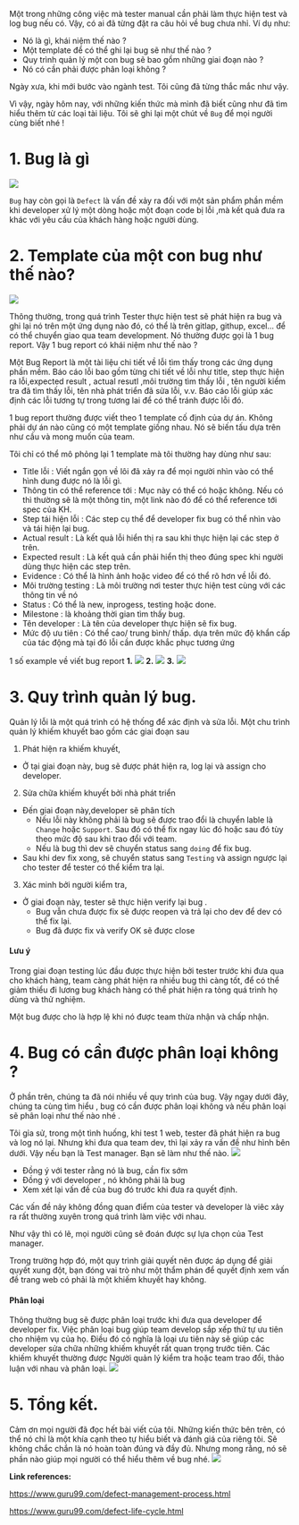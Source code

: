 Một trong những công việc mà tester manual cần phải làm thực hiện test và log bug nếu có. 
Vậy, có ai đã từng đặt ra câu hỏi về bug chưa nhỉ. Ví dụ như:
- Nó là gì, khái niệm thế nào ?
- Một template để có thể ghi lại bug sẽ như thế nào ?
-  Quy trình quản lý một con bug sẽ bao gồm những giai đoạn nào ?
- Nó có cần phải được phân loại không ?

Ngày xưa, khi mới bước vào ngành test. Tôi cũng đã từng thắc mắc như vậy.

Vì vậy, ngày hôm nay, với những kiến thức mà mình đã biết cũng như đã tìm hiểu thêm từ các loại tài liệu. Tôi sẽ ghi lại một chút về `Bug` để mọi người cùng biết nhé !
# 1. Bug là gì 
![](https://images.viblo.asia/f1bb82ad-d8ab-4380-b187-51e6b2d64e14.jpg)

`Bug` hay còn gọi là `Defect` là vấn đề xảy ra đối với một sản phẩm phần mềm khi developer xử lý một dòng hoặc một đoạn code bị lỗi ,mà kết quả đưa ra khác với yêu cầu của khách hàng hoặc người dùng.
# 2. Template của một con bug như thế nào?
![](https://images.viblo.asia/783be8d9-cb96-426c-a983-e591ab2a0f13.jpg)

Thông thường, trong quá trình Tester thực hiện test sẽ phát hiện ra bug  và  ghi lại nó trên một ứng dụng nào đó, có thể là trên gitlap, githup, excel... để có thể chuyển giao qua team development. Nó thường được gọi là 1 bug report.
Vậy 1 bug report có khái niệm như thế nào ?

Một Bug Report là một tài liệu chi tiết về lỗi tìm thấy trong các ứng dụng phần mềm. Báo cáo lỗi bao gồm từng chi tiết về lỗi như title, step thực hiện ra lỗi,expected result , actual resutl ,môi trường tìm thấy lỗi , tên người kiểm tra đã tìm thấy lỗi, tên nhà phát triển đã sửa lỗi, v.v. Báo cáo lỗi giúp xác định các lỗi tương tự trong tương lai để có thể tránh được lỗi đó.

1 bug report thường được viết theo 1 template cố định của dự án. Không phải dự án nào cũng có một template giống nhau. Nó sẽ biến tấu dựa trên như cầu và mong muốn của team.

Tôi chỉ có thể mô phỏng lại 1 template mà tôi thường hay dùng như sau:

- Title lỗi : Viết ngắn gọn về lôi đã xảy ra để mọi người nhìn vào có thể hình dung được nó là lỗi gì.
- Thông tin có thể reference tới : Mục này có thể có hoặc không. Nếu có thì thường sẽ là một thông tin, một link nào đó để có thể reference tới spec của KH.
- Step tái hiện lỗi : Các step cụ thể để developer fix bug có thể nhìn vào và tái hiện lại bug.
- Actual result : Là kết quả lỗi hiển thị ra sau khi thực hiện lại các step ở trên. 
- Expected result : Là kết quả cần phải hiển thị theo đúng spec khi người dùng thực hiện các step trên.
- Evidence : Có thể là hình ảnh hoặc video để có thể rõ hơn về lỗi đó.
- Môi trường testing : Là môi trường nơi tester thực hiện test cùng với các thông tin về nó
- Status : Có thể là new, inprogess, testing hoặc done.
- Milestone : là khoảng thời gian tìm thấy bug.
- Tên developer : Là tên của developer thực hiện sẽ fix bug.
-  Mức độ ưu tiên : Có thể cao/ trung bình/ thấp. dựa trên mức độ khẩn cấp của tác động mà tại đó lỗi cần được khắc phục tương ứng

1 số example về viết bug report 
**1.**
![](https://images.viblo.asia/2f75cddf-47d1-49f2-b541-85643a21694e.png)
**2.**
![](https://images.viblo.asia/6ffb327f-f2ef-4820-b252-48041f51223c.png)
**3.**
![](https://images.viblo.asia/be09f8eb-8c1e-4824-8d72-f080e6a11784.png)


# 3. Quy trình quản lý bug.
Quản lý lỗi là một quá trình có hệ thống để xác định và sửa lỗi. Một chu trình quản lý khiếm khuyết bao gồm các giai đoạn sau
1) Phát hiện ra khiếm khuyết, 
-  Ở tại giai đoạn này, bug sẽ được phát hiện ra, log lại và assign cho developer.
2) Sửa chữa khiếm khuyết bởi nhà phát triển 
- Đến giai đoạn này,developer sẽ phân tích 
  + Nếu lỗi này không phải là bug sẽ được trao đổi là chuyển lable là `Change` hoặc `Support`. Sau đó có thể fix ngay lúc đó hoặc sau đó tùy theo mức độ sau khi trao đổi với team.
  + Nếu là bug thì dev sẽ chuyển status sang `doing` để fix bug. 
- Sau khi dev fix xong, sẽ chuyển status sang `Testing` và assign ngược lại cho tester để tester có thể kiểm tra lại.
3)  Xác minh bởi người kiểm tra, 
- Ở giai đoạn này, tester sẽ thực hiện verify lại bug . 
  + Bug vẫn chưa được fix sẽ được reopen  và trả lại cho dev để dev có thể fix lại.
  +  Bug đã được fix và verify OK sẽ được close

#### Lưu ý
Trong giai đoạn testing lúc đầu được thực hiện bởi tester trước khi đưa qua cho khách hàng, team càng phát hiện ra nhiều bug thì càng tốt, để có thể giảm thiểu đi lương bug khách hàng có thể phát hiện ra tỏng quá trình họ dùng và thử nghiệm.

Một bug được cho là hợp lệ khi nó được team thừa nhận và chấp nhận.
# 4. Bug có cần được phân loại không ?
Ở phần trên, chúng ta đã nói nhiều về quy trình của bug. Vậy ngay dưới đây, chúng ta cùng tìm hiểu , bug có cần được phân loại không và nếu phân loại sẽ phân loại như thế nào nhé .

Tôi gỉa sử, trong một tình huống, khi test 1 web, tester đã phát hiện ra bug và log nó lại. Nhưng khi đưa qua team dev, thì lại xảy ra vấn đề như hình bên dưới. Vậy nếu bạn là Test manager. Bạn sẽ làm như thế nào.
![](https://images.viblo.asia/ecbe076e-e05e-4b0c-9095-f910b65d9dd4.jpg)

- Đồng ý với tester rằng nó là bug, cần fix sớm
- Đồng ý với developer , nó không phải là bug
- Xem xét lại vấn đề của bug đó trước khi đưa ra quyết định.

Các vấn đề nảy không đồng quan điểm của tester và developer là viêc xảy ra rất thường xuyên trong quá trình làm việc với nhau. 

Như vậy thì có lẽ, mọi người cũng sẽ đoán được sự lựa chọn của Test manager. 

Trong trường hợp đó, một quy trình giải quyết nên được áp dụng để giải quyết xung đột, bạn đóng vai trò như một thẩm phán để quyết định xem vấn đề trang web có phải là một khiếm khuyết hay không.

#### Phân loại
Thông thường bug sẽ được phân loại trước khi đưa qua developer để developer fix. Việc phân loại bug  giúp team develop sắp xếp thứ tự ưu tiên cho nhiệm vụ của họ. Điều đó có nghĩa là loại ưu tiên này sẽ giúp các developer sửa chữa những khiếm khuyết rất quan trọng trước tiên.
Các khiếm khuyết thường được Người quản lý kiểm tra hoặc team trao đổi, thảo luận với nhau và phân loại.
![](https://images.viblo.asia/b1e810ef-7642-49c5-98c7-fd59dc02f2b4.png)

# 5. Tổng kết. 
Cảm ơn mọi người đã đọc hết bài viết của tôi. Những kiến thức bên trên, có thể nó chỉ là một khía cạnh theo tự hiểu biết và đánh giá của riêng tôi. Sẽ không chắc chắn là nó hoàn toàn đúng và đầy đủ. Nhưng mong rằng, nó sẽ phần nào giúp mọi người có thể hiểu thêm về bug nhé. 
![](https://images.viblo.asia/cd2305ba-abb0-4fc9-941b-c47c6fd4c26b.jpg)

**Link references:**

https://www.guru99.com/defect-management-process.html

https://www.guru99.com/defect-life-cycle.html